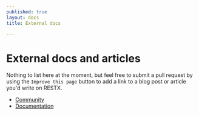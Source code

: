 ```yaml
---
published: true
layout: docs
title: External docs

---
```


# External docs and articles

Nothing to list here at the moment, but feel free to submit a pull request by using the `Improve this page` button to add a link to a blog post or article you'd write on RESTX.

<div class="go-next">
	<ul>
		<li><a href="/community/"><i class="icon-beer"> </i> Community</a></li>
		<li><a href="/docs/"><i class="icon-book"> </i> Documentation</a></li>
	</ul>	
</div>
